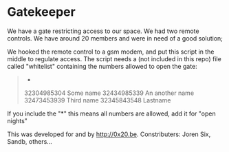 Gatekeeper
==========

We have a gate restricting access to our space. We had two remote controls. We have around 20 members and were in need of a good solution;

We hooked the remote control to a gsm modem, and put this script in the middle to regulate access. The script needs a (not included in this repo) file called "whitelist" containing the numbers allowed to open the gate:

> * 
> 32304985304 Some name 
> 32434985339 An another name
> 32473453939 Third name
> 32345843548 Lastname

If you include the "\*" this means all numbers are allowed, add it for "open nights"

This was developed for and by http://0x20.be. Constributers: Joren Six, Sandb, others...
